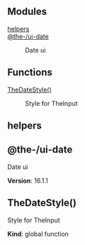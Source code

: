 <!--- Code generated by @the-/script-doc. DO NOT EDIT. -->

## Modules

<dl>
<dt><a href="#@the-/ui.input.module_helpers">helpers</a></dt>
<dd></dd>
<dt><a href="#module_@the-/ui-date">@the-/ui-date</a></dt>
<dd><p>Date ui</p>
</dd>
</dl>

## Functions

<dl>
<dt><a href="#TheDateStyle">TheDateStyle()</a></dt>
<dd><p>Style for TheInput</p>
</dd>
</dl>

<a name="@the-/ui.input.module_helpers"></a>

## helpers
<a name="module_@the-/ui-date"></a>

## @the-/ui-date
Date ui

**Version**: 16.1.1  
<a name="TheDateStyle"></a>

## TheDateStyle()
Style for TheInput

**Kind**: global function  
